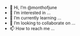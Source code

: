 - 👋 Hi, I’m @monthofjune
- 👀 I’m interested in ...
- 🌱 I’m currently learning ...
- 💞️ I’m looking to collaborate on ...
- 📫 How to reach me ...

<!---
monthofjune/monthofjune is a ✨ special ✨ repository because its `README.md` (this file) appears on your GitHub profile.
You can click the Preview link to take a look at your changes.
--->

